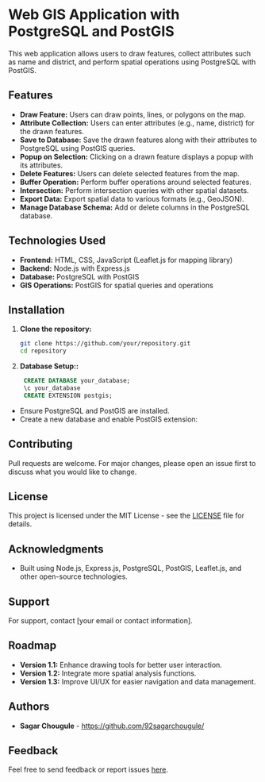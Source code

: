 # Web GIS Application with PostgreSQL and PostGIS

This web application allows users to draw features, collect attributes such as name and district, and perform spatial operations using PostgreSQL with PostGIS.

## Features

- **Draw Feature:** Users can draw points, lines, or polygons on the map.
- **Attribute Collection:** Users can enter attributes (e.g., name, district) for the drawn features.
- **Save to Database:** Save the drawn features along with their attributes to PostgreSQL using PostGIS queries.
- **Popup on Selection:** Clicking on a drawn feature displays a popup with its attributes.
- **Delete Features:** Users can delete selected features from the map.
- **Buffer Operation:** Perform buffer operations around selected features.
- **Intersection:** Perform intersection queries with other spatial datasets.
- **Export Data:** Export spatial data to various formats (e.g., GeoJSON).
- **Manage Database Schema:** Add or delete columns in the PostgreSQL database.

## Technologies Used

- **Frontend:** HTML, CSS, JavaScript (Leaflet.js for mapping library)
- **Backend:** Node.js with Express.js
- **Database:** PostgreSQL with PostGIS
- **GIS Operations:** PostGIS for spatial queries and operations

## Installation

1. **Clone the repository:**

   ```bash
   git clone https://github.com/your/repository.git
   cd repository

   
3. **Database Setup::**

   ```sql
	CREATE DATABASE your_database;
	\c your_database
	CREATE EXTENSION postgis;
   
   
- Ensure PostgreSQL and PostGIS are installed.
- Create a new database and enable PostGIS extension:


## Contributing

Pull requests are welcome. For major changes, please open an issue first to discuss what you would like to change.

## License

This project is licensed under the MIT License - see the [LICENSE](LICENSE) file for details.

## Acknowledgments

- Built using Node.js, Express.js, PostgreSQL, PostGIS, Leaflet.js, and other open-source technologies.

## Support

For support, contact [your email or contact information].

## Roadmap

- **Version 1.1:** Enhance drawing tools for better user interaction.
- **Version 1.2:** Integrate more spatial analysis functions.
- **Version 1.3:** Improve UI/UX for easier navigation and data management.

## Authors

- **Sagar Chougule** - https://github.com/92sagarchougule/


## Feedback

Feel free to send feedback or report issues [here](https://github.com/92sagarchougule/draw-features-with-reference-openlayers/issues).





   
   
